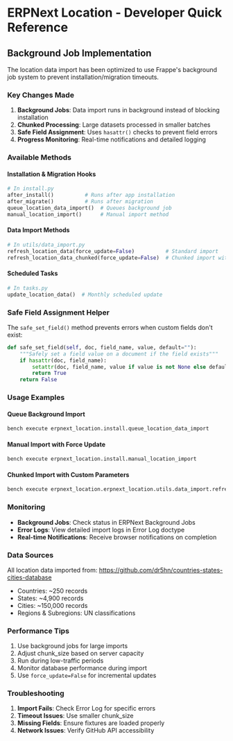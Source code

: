 # ERPNext Location - Developer Quick Reference

## Background Job Implementation

The location data import has been optimized to use Frappe's background job system to prevent installation/migration timeouts.

### Key Changes Made

1. **Background Jobs**: Data import runs in background instead of blocking installation
2. **Chunked Processing**: Large datasets processed in smaller batches
3. **Safe Field Assignment**: Uses `hasattr()` checks to prevent field errors
4. **Progress Monitoring**: Real-time notifications and detailed logging

### Available Methods

#### Installation & Migration Hooks
```python
# In install.py
after_install()          # Runs after app installation
after_migrate()          # Runs after migration
queue_location_data_import()  # Queues background job
manual_location_import()      # Manual import method
```

#### Data Import Methods
```python
# In utils/data_import.py
refresh_location_data(force_update=False)          # Standard import
refresh_location_data_chunked(force_update=False)  # Chunked import with progress
```

#### Scheduled Tasks
```python
# In tasks.py
update_location_data()  # Monthly scheduled update
```

### Safe Field Assignment Helper

The `safe_set_field()` method prevents errors when custom fields don't exist:

```python
def safe_set_field(self, doc, field_name, value, default=""):
    """Safely set a field value on a document if the field exists"""
    if hasattr(doc, field_name):
        setattr(doc, field_name, value if value is not None else default)
        return True
    return False
```

### Usage Examples

#### Queue Background Import
```bash
bench execute erpnext_location.install.queue_location_data_import
```

#### Manual Import with Force Update
```bash
bench execute erpnext_location.install.manual_location_import
```

#### Chunked Import with Custom Parameters
```bash
bench execute erpnext_location.erpnext_location.utils.data_import.refresh_location_data_chunked --kwargs "{'force_update': True, 'chunk_size': 25}"
```

### Monitoring

- **Background Jobs**: Check status in ERPNext Background Jobs
- **Error Logs**: View detailed import logs in Error Log doctype
- **Real-time Notifications**: Receive browser notifications on completion

### Data Sources

All location data imported from: https://github.com/dr5hn/countries-states-cities-database

- Countries: ~250 records
- States: ~4,900 records
- Cities: ~150,000 records
- Regions & Subregions: UN classifications

### Performance Tips

1. Use background jobs for large imports
2. Adjust chunk_size based on server capacity
3. Run during low-traffic periods
4. Monitor database performance during import
5. Use `force_update=False` for incremental updates

### Troubleshooting

1. **Import Fails**: Check Error Log for specific errors
2. **Timeout Issues**: Use smaller chunk_size
3. **Missing Fields**: Ensure fixtures are loaded properly
4. **Network Issues**: Verify GitHub API accessibility
